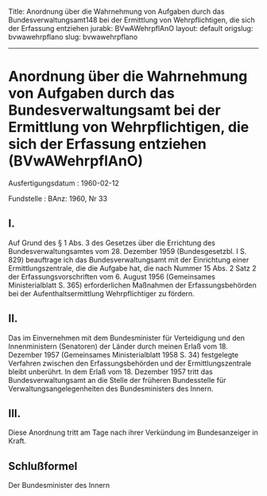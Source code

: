 Title: Anordnung über die Wahrnehmung von Aufgaben durch das Bundesverwaltungsamt148
  bei der Ermittlung von Wehrpflichtigen, die sich der Erfassung entziehen
jurabk: BVwAWehrpflAnO
layout: default
origslug: bvwawehrpflano
slug: bvwawehrpflano

---

# Anordnung über die Wahrnehmung von Aufgaben durch das Bundesverwaltungsamt bei der Ermittlung von Wehrpflichtigen, die sich der Erfassung entziehen (BVwAWehrpflAnO)

Ausfertigungsdatum
:   1960-02-12

Fundstelle
:   BAnz: 1960, Nr 33



## I.

Auf Grund des § 1 Abs. 3 des Gesetzes über die Errichtung des
Bundesverwaltungsamtes vom 28. Dezember 1959 (Bundesgesetzbl. I S.
829) beauftrage ich das Bundesverwaltungsamt mit der Einrichtung einer
Ermittlungszentrale, die die Aufgabe hat, die nach Nummer 15 Abs. 2
Satz 2 der Erfassungsvorschriften vom 6. August 1956 (Gemeinsames
Ministerialblatt S. 365) erforderlichen Maßnahmen der
Erfassungsbehörden bei der Aufenthaltsermittlung Wehrpflichtiger zu
fördern.


## II.

Das im Einvernehmen mit dem Bundesminister für Verteidigung und den
Innenministern (Senatoren) der Länder durch meinen Erlaß vom 18.
Dezember 1957 (Gemeinsames Ministerialblatt 1958 S. 34) festgelegte
Verfahren zwischen den Erfassungsbehörden und der Ermittlungszentrale
bleibt unberührt. In dem Erlaß vom 18. Dezember 1957 tritt das
Bundesverwaltungsamt an die Stelle der früheren Bundesstelle für
Verwaltungsangelegenheiten des Bundesministers des Innern.


## III.

Diese Anordnung tritt am Tage nach ihrer Verkündung im Bundesanzeiger
in Kraft.


## Schlußformel

Der Bundesminister des Innern

